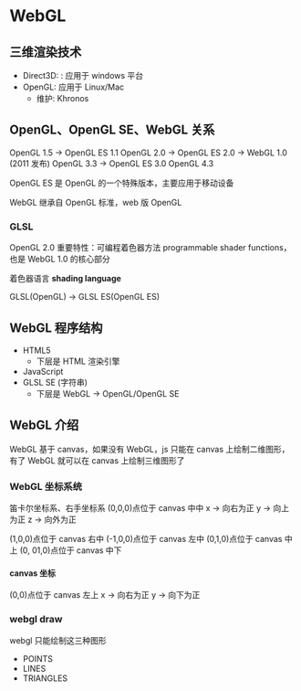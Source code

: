 # WebGL

## 三维渲染技术

* Direct3D: : 应用于 windows 平台
* OpenGL: 应用于 Linux/Mac
  * 维护: Khronos

## OpenGL、OpenGL SE、WebGL 关系

OpenGL 1.5 -> OpenGL ES 1.1
OpenGL 2.0 -> OpenGL ES 2.0 -> WebGL 1.0 (2011 发布)
OpenGL 3.3 -> OpenGL ES 3.0
OpenGL 4.3

OpenGL ES 是 OpenGL 的一个特殊版本，主要应用于移动设备

WebGL 继承自 OpenGL 标准，web 版 OpenGL

### GLSL

OpenGL 2.0 重要特性：可编程着色器方法 programmable shader functions，也是 WebGL 1.0 的核心部分

着色器语言 **shading language**

GLSL(OpenGL) -> GLSL ES(OpenGL ES)

## WebGL 程序结构

* HTML5
  * 下层是 HTML 渲染引擎
* JavaScript
* GLSL SE (字符串)
  * 下层是 WebGL -> OpenGL/OpenGL SE

## WebGL 介绍

WebGL 基于 canvas，如果没有 WebGL，js 只能在 canvas 上绘制二维图形，有了 WebGL 就可以在 canvas 上绘制三维图形了

### WebGL 坐标系统

笛卡尔坐标系、右手坐标系
(0,0,0)点位于 canvas 中中
x -> 向右为正
y -> 向上为正
z -> 向外为正

(1,0,0)点位于 canvas 右中
(-1,0,0)点位于 canvas 左中
(0,1,0)点位于 canvas 中上
(0, 01,0)点位于 canvas 中下

#### canvas 坐标

(0,0)点位于 canvas 左上
x -> 向右为正
y -> 向下为正

### webgl draw

webgl 只能绘制这三种图形

* POINTS
* LINES
* TRIANGLES
